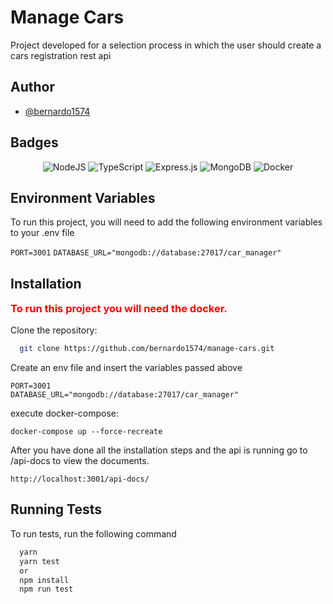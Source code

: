 # Manage Cars

Project developed for a selection process in which the user should create a cars registration rest api

## Author

- [@bernardo1574](https://www.github.com/bernardo1574)

## Badges

<div align="center">

![NodeJS](https://img.shields.io/badge/node.js-6DA55F?style=for-the-badge&logo=node.js&logoColor=white)
![TypeScript](https://img.shields.io/badge/typescript-%23007ACC.svg?style=for-the-badge&logo=typescript&logoColor=white)
![Express.js](https://img.shields.io/badge/express.js-%23404d59.svg?style=for-the-badge&logo=express&logoColor=%2361DAFB)
![MongoDB](https://img.shields.io/badge/MongoDB-%234ea94b.svg?style=for-the-badge&logo=mongodb&logoColor=white)
![Docker](https://img.shields.io/badge/docker-%230db7ed.svg?style=for-the-badge&logo=docker&logoColor=white)

</div>

## Environment Variables

To run this project, you will need to add the following environment variables to your .env file

`PORT=3001`
`DATABASE_URL="mongodb://database:27017/car_manager"`

## Installation

<h3 style="color: red; margin-bottom:1rem;margin-top:1rem;">To run this project you will need the docker.</h3>

Clone the repository:

```bash
  git clone https://github.com/bernardo1574/manage-cars.git
```

Create an env file and insert the variables passed above

```
PORT=3001
DATABASE_URL="mongodb://database:27017/car_manager"
```

execute docker-compose:

```
docker-compose up --force-recreate
```

After you have done all the installation steps and the api is running go to /api-docs to view the documents.

```
http://localhost:3001/api-docs/
```

## Running Tests

To run tests, run the following command

```bash
  yarn
  yarn test
  or
  npm install
  npm run test
```
